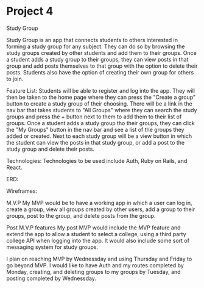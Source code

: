 # Project 4
Study Group

Study Group is an app that connects students to others interested in forming a study group for any subject. They can do so by browsing the study groups created by other students and add them to their groups. Once a student adds a study group to their groups, they can view posts in that group and add posts themselves to that group with the option to delete their posts. Students also have the option of creating their own group for others to join. 

Feature List:
Students will be able to register and log into the app. They will then be taken to the home page where they can press the "Create a group" button to create a study group of their choosing. There will be a link in the nav bar that takes students to "All Groups" where they can search the study groups and press the + button next to them to add them to their list of groups. Once a student adds a study group tho their groups, they can click the "My Groups" button in the nav bar and see a list of the groups they added or created. Next to each study group will be a view button in which the student can view the posts in that study group, or add a post to the study group and delete their posts.

Technologies: 
Technologies to be used include Auth, Ruby on Rails, and React.

ERD: 

Wireframes: 

M.V.P
My MVP would be to have a working app in which a user can log in, create a group, view all groups created by other users, add a group to their groups, post to the group, and delete posts from the group. 

Post M.V.P features
My post MVP would include the MVP feature and extend the app to allow a student to select a college, using a third party college API when logging into the app. It would also include some sort of messaging system for study groups. 

I plan on reaching MVP by Wednessday and using Thursday and Friday to go beyond MVP. I would like to have Auth and my routes completed by Monday, creating, and deleting groups to my groups by Tuesday, and posting completed by Wednessday.

